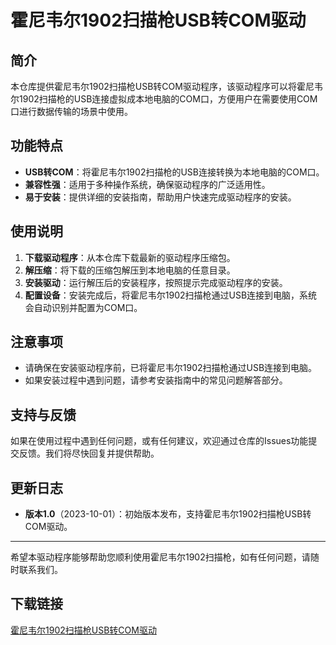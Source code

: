 # 霍尼韦尔1902扫描枪USB转COM驱动

## 简介
本仓库提供霍尼韦尔1902扫描枪USB转COM驱动程序，该驱动程序可以将霍尼韦尔1902扫描枪的USB连接虚拟成本地电脑的COM口，方便用户在需要使用COM口进行数据传输的场景中使用。

## 功能特点
- **USB转COM**：将霍尼韦尔1902扫描枪的USB连接转换为本地电脑的COM口。
- **兼容性强**：适用于多种操作系统，确保驱动程序的广泛适用性。
- **易于安装**：提供详细的安装指南，帮助用户快速完成驱动程序的安装。

## 使用说明
1. **下载驱动程序**：从本仓库下载最新的驱动程序压缩包。
2. **解压缩**：将下载的压缩包解压到本地电脑的任意目录。
3. **安装驱动**：运行解压后的安装程序，按照提示完成驱动程序的安装。
4. **配置设备**：安装完成后，将霍尼韦尔1902扫描枪通过USB连接到电脑，系统会自动识别并配置为COM口。

## 注意事项
- 请确保在安装驱动程序前，已将霍尼韦尔1902扫描枪通过USB连接到电脑。
- 如果安装过程中遇到问题，请参考安装指南中的常见问题解答部分。

## 支持与反馈
如果在使用过程中遇到任何问题，或有任何建议，欢迎通过仓库的Issues功能提交反馈。我们将尽快回复并提供帮助。

## 更新日志
- **版本1.0**（2023-10-01）：初始版本发布，支持霍尼韦尔1902扫描枪USB转COM驱动。

---

希望本驱动程序能够帮助您顺利使用霍尼韦尔1902扫描枪，如有任何问题，请随时联系我们。

## 下载链接

[霍尼韦尔1902扫描枪USB转COM驱动](https://pan.quark.cn/s/879d47b48a33)